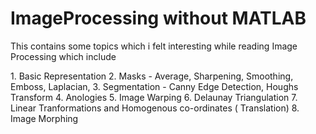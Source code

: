 # ImageProcessing without MATLAB
<p>This contains some topics which i felt interesting while reading Image Processing which include</p>
1. Basic Representation
2. Masks - Average, Sharpening, Smoothing, Emboss, Laplacian, 
3. Segmentation - Canny Edge Detection, Houghs Transform
4. Anologies
5. Image Warping
6. Delaunay Triangulation
7. Linear Tranformations and Homogenous co-ordinates ( Translation)
8. Image Morphing
